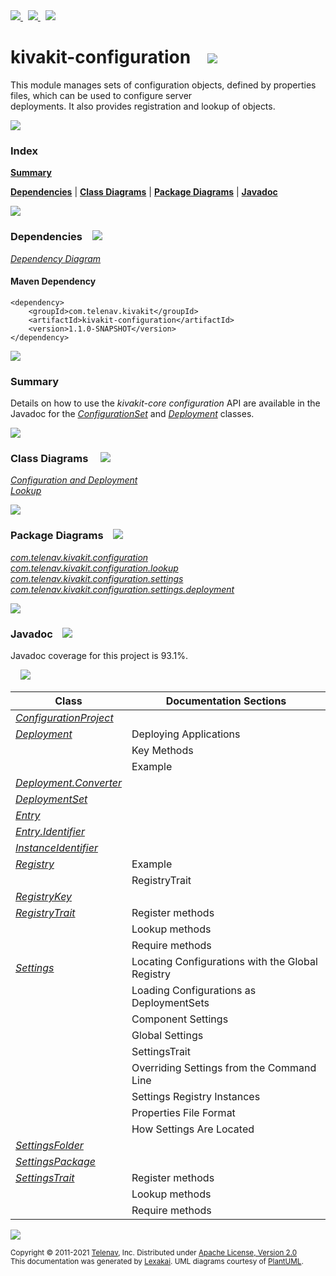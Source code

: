 [//]: # (start-user-text)

<a href="https://www.kivakit.org">
<img src="https://www.kivakit.org/images/web-32.png" srcset="https://www.kivakit.org/images/web-32-2x.png 2x"/>
</a>
&nbsp;
<a href="https://twitter.com/openkivakit">
<img src="https://www.kivakit.org/images/twitter-32.png" srcset="https://www.kivakit.org/images/twitter-32-2x.png 2x"/>
</a>
&nbsp;
<a href="https://kivakit.zulipchat.com">
<img src="https://www.kivakit.org/images/zulip-32.png" srcset="https://www.kivakit.org/images/zulip-32-2x.png 2x"/>
</a>

[//]: # (end-user-text)

# kivakit-configuration &nbsp;&nbsp; <img src="https://www.kivakit.org/images/tools-32.png" srcset="https://www.kivakit.org/images/tools-32-2x.png 2x"/>

This module manages sets of configuration objects, defined by properties files, which can be used to configure server  
deployments. It also provides registration and lookup of objects.

<img src="https://www.kivakit.org/images/horizontal-line-512.png" srcset="https://www.kivakit.org/images/horizontal-line-512-2x.png 2x"/>

### Index

[**Summary**](#summary)  

[**Dependencies**](#dependencies) | [**Class Diagrams**](#class-diagrams) | [**Package Diagrams**](#package-diagrams) | [**Javadoc**](#javadoc)

<img src="https://www.kivakit.org/images/horizontal-line-512.png" srcset="https://www.kivakit.org/images/horizontal-line-512-2x.png 2x"/>

### Dependencies <a name="dependencies"></a> &nbsp;&nbsp; <img src="https://www.kivakit.org/images/dependencies-32.png" srcset="https://www.kivakit.org/images/dependencies-32-2x.png 2x"/>

[*Dependency Diagram*](https://www.kivakit.org/1.1.0-SNAPSHOT/lexakai/kivakit/kivakit-configuration/documentation/diagrams/dependencies.svg)

#### Maven Dependency

    <dependency>
        <groupId>com.telenav.kivakit</groupId>
        <artifactId>kivakit-configuration</artifactId>
        <version>1.1.0-SNAPSHOT</version>
    </dependency>

<img src="https://www.kivakit.org/images/horizontal-line-128.png" srcset="https://www.kivakit.org/images/horizontal-line-128-2x.png 2x"/>

[//]: # (start-user-text)

### Summary <a name = "summary"></a>

Details on how to use the *kivakit-core configuration* API are available in the Javadoc for the
[*ConfigurationSet*](https://telenav.github.io/kivakit/javadoc/kivakit.core.configuration/com/telenav/kivakit/core/configuration/ConfigurationSet.html) and
[*Deployment*](https://telenav.github.io/kivakit/javadoc/kivakit.core.configuration/com/telenav/kivakit/core/configuration/Deployment.html) classes.

[//]: # (end-user-text)

<img src="https://www.kivakit.org/images/horizontal-line-128.png" srcset="https://www.kivakit.org/images/horizontal-line-128-2x.png 2x"/>

### Class Diagrams <a name="class-diagrams"></a> &nbsp; &nbsp; <img src="https://www.kivakit.org/images/diagram-40.png" srcset="https://www.kivakit.org/images/diagram-40-2x.png 2x"/>

[*Configuration and Deployment*](https://www.kivakit.org/1.1.0-SNAPSHOT/lexakai/kivakit/kivakit-configuration/documentation/diagrams/diagram-configuration.svg)  
[*Lookup*](https://www.kivakit.org/1.1.0-SNAPSHOT/lexakai/kivakit/kivakit-configuration/documentation/diagrams/diagram-lookup.svg)

<img src="https://www.kivakit.org/images/horizontal-line-128.png" srcset="https://www.kivakit.org/images/horizontal-line-128-2x.png 2x"/>

### Package Diagrams <a name="package-diagrams"></a> &nbsp;&nbsp; <img src="https://www.kivakit.org/images/box-32.png" srcset="https://www.kivakit.org/images/box-32-2x.png 2x"/>

[*com.telenav.kivakit.configuration*](https://www.kivakit.org/1.1.0-SNAPSHOT/lexakai/kivakit/kivakit-configuration/documentation/diagrams/com.telenav.kivakit.configuration.svg)  
[*com.telenav.kivakit.configuration.lookup*](https://www.kivakit.org/1.1.0-SNAPSHOT/lexakai/kivakit/kivakit-configuration/documentation/diagrams/com.telenav.kivakit.configuration.lookup.svg)  
[*com.telenav.kivakit.configuration.settings*](https://www.kivakit.org/1.1.0-SNAPSHOT/lexakai/kivakit/kivakit-configuration/documentation/diagrams/com.telenav.kivakit.configuration.settings.svg)  
[*com.telenav.kivakit.configuration.settings.deployment*](https://www.kivakit.org/1.1.0-SNAPSHOT/lexakai/kivakit/kivakit-configuration/documentation/diagrams/com.telenav.kivakit.configuration.settings.deployment.svg)

<img src="https://www.kivakit.org/images/horizontal-line-128.png" srcset="https://www.kivakit.org/images/horizontal-line-128-2x.png 2x"/>

### Javadoc <a name="javadoc"></a> &nbsp;&nbsp; <img src="https://www.kivakit.org/images/books-32.png" srcset="https://www.kivakit.org/images/books-32-2x.png 2x"/>

Javadoc coverage for this project is 93.1%.  
  
&nbsp; &nbsp; <img src="https://www.kivakit.org/images/meter-90-96.png" srcset="https://www.kivakit.org/images/meter-90-96-2x.png 2x"/>




| Class | Documentation Sections |
|---|---|
| [*ConfigurationProject*](https://www.kivakit.org/1.1.0-SNAPSHOT/javadoc/kivakit/kivakit.configuration/com/telenav/kivakit/configuration/ConfigurationProject.html) |  |  
| [*Deployment*](https://www.kivakit.org/1.1.0-SNAPSHOT/javadoc/kivakit/kivakit.configuration/com/telenav/kivakit/configuration/settings/deployment/Deployment.html) | Deploying Applications |  
| | Key Methods |  
| | Example |  
| [*Deployment.Converter*](https://www.kivakit.org/1.1.0-SNAPSHOT/javadoc/kivakit/kivakit.configuration/com/telenav/kivakit/configuration/settings/deployment/Deployment.Converter.html) |  |  
| [*DeploymentSet*](https://www.kivakit.org/1.1.0-SNAPSHOT/javadoc/kivakit/kivakit.configuration/com/telenav/kivakit/configuration/settings/deployment/DeploymentSet.html) |  |  
| [*Entry*](https://www.kivakit.org/1.1.0-SNAPSHOT/javadoc/kivakit/kivakit.configuration/com/telenav/kivakit/configuration/settings/Entry.html) |  |  
| [*Entry.Identifier*](https://www.kivakit.org/1.1.0-SNAPSHOT/javadoc/kivakit/kivakit.configuration/com/telenav/kivakit/configuration/settings/Entry.Identifier.html) |  |  
| [*InstanceIdentifier*](https://www.kivakit.org/1.1.0-SNAPSHOT/javadoc/kivakit/kivakit.configuration/com/telenav/kivakit/configuration/lookup/InstanceIdentifier.html) |  |  
| [*Registry*](https://www.kivakit.org/1.1.0-SNAPSHOT/javadoc/kivakit/kivakit.configuration/com/telenav/kivakit/configuration/lookup/Registry.html) | Example |  
| | RegistryTrait |  
| [*RegistryKey*](https://www.kivakit.org/1.1.0-SNAPSHOT/javadoc/kivakit/kivakit.configuration/com/telenav/kivakit/configuration/lookup/RegistryKey.html) |  |  
| [*RegistryTrait*](https://www.kivakit.org/1.1.0-SNAPSHOT/javadoc/kivakit/kivakit.configuration/com/telenav/kivakit/configuration/lookup/RegistryTrait.html) | Register methods |  
| | Lookup methods |  
| | Require methods |  
| [*Settings*](https://www.kivakit.org/1.1.0-SNAPSHOT/javadoc/kivakit/kivakit.configuration/com/telenav/kivakit/configuration/settings/Settings.html) | Locating Configurations with the Global Registry |  
| | Loading Configurations as DeploymentSets |  
| | Component Settings |  
| | Global Settings |  
| | SettingsTrait |  
| | Overriding Settings from the Command Line |  
| | Settings Registry Instances |  
| | Properties File Format |  
| | How Settings Are Located |  
| [*SettingsFolder*](https://www.kivakit.org/1.1.0-SNAPSHOT/javadoc/kivakit/kivakit.configuration/com/telenav/kivakit/configuration/settings/SettingsFolder.html) |  |  
| [*SettingsPackage*](https://www.kivakit.org/1.1.0-SNAPSHOT/javadoc/kivakit/kivakit.configuration/com/telenav/kivakit/configuration/settings/SettingsPackage.html) |  |  
| [*SettingsTrait*](https://www.kivakit.org/1.1.0-SNAPSHOT/javadoc/kivakit/kivakit.configuration/com/telenav/kivakit/configuration/settings/SettingsTrait.html) | Register methods |  
| | Lookup methods |  
| | Require methods |  

[//]: # (start-user-text)



[//]: # (end-user-text)

<img src="https://www.kivakit.org/images/horizontal-line-512.png" srcset="https://www.kivakit.org/images/horizontal-line-512-2x.png 2x"/>

<sub>Copyright &#169; 2011-2021 [Telenav](https://telenav.com), Inc. Distributed under [Apache License, Version 2.0](LICENSE)</sub>  
<sub>This documentation was generated by [Lexakai](https://lexakai.org). UML diagrams courtesy of [PlantUML](https://plantuml.com).</sub>

